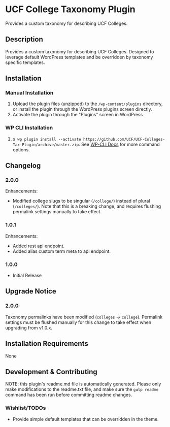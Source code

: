 # UCF College Taxonomy Plugin #

Provides a custom taxonomy for describing UCF Colleges.


## Description ##

Provides a custom taxonomy for describing UCF Colleges. Designed to leverage default WordPress templates and be overridden by taxonomy specific templates.


## Installation ##

### Manual Installation ###
1. Upload the plugin files (unzipped) to the `/wp-content/plugins` directory, or install the plugin through the WordPress plugins screen directly.
2. Activate the plugin through the "Plugins" screen in WordPress

### WP CLI Installation ###
1. `$ wp plugin install --activate https://github.com/UCF/UCF-Colleges-Tax-Plugin/archive/master.zip`.  See [WP-CLI Docs](http://wp-cli.org/commands/plugin/install/) for more command options.


## Changelog ##

### 2.0.0 ###
Enhancements:
* Modified college slugs to be singular (`/college/`) instead of plural (`/colleges/`).  Note that this is a breaking change, and requires flushing permalink settings manually to take effect.

### 1.0.1 ###
Enhancements:
* Added rest api endpoint.
* Added alias custom term meta to api endpoint.

### 1.0.0 ###
* Initial Release

## Upgrade Notice ##

### 2.0.0 ###
Taxonomy permalinks have been modified (`colleges` -> `college`).  Permalink settings must be flushed manually for this change to take effect when upgrading from v1.0.x.


## Installation Requirements ##

None


## Development & Contributing ##

NOTE: this plugin's readme.md file is automatically generated.  Please only make modifications to the readme.txt file, and make sure the `gulp readme` command has been run before committing readme changes.

### Wishlist/TODOs ###
* Provide simple default templates that can be overridden in the theme.
